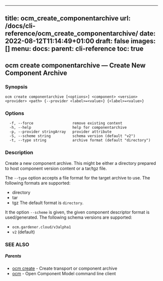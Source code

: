 
---
title: ocm_create_componentarchive
url: /docs/cli-reference/ocm_create_componentarchive/
date: 2022-08-12T11:14:49+01:00
draft: false
images: []
menu:
  docs:
    parent: cli-reference
toc: true
---
## ocm create componentarchive &mdash; Create New Component Archive

### Synopsis

```
ocm create componentarchive [<options>] <component> <version> <provider> <path> {--provider <label>=<value>} {<label>=<value>}
```

### Options

```
  -f, --force                  remove existing content
  -h, --help                   help for componentarchive
  -p, --provider stringArray   provider attribute
  -S, --scheme string          schema version (default "v2")
  -t, --type string            archive format (default "directory")
```

### Description


Create a new component archive. This might be either a directory prepared
to host component version content or a tar/tgz file.

The <code>--type</code> option accepts a file format for the
target archive to use. The following formats are supported:
- directory
- tar
- tgz
The default format is <code>directory</code>.

It the option <code>--scheme</code> is given, the given component descriptor format is used/generated.
The following schema versions are supported:

  - <code>ocm.gardener.cloud/v3alpha1</code>
  - <code>v2</code> (default)


### SEE ALSO

##### Parents

* [ocm create](ocm_create.md)	 - Create transport or component archive
* [ocm](ocm.md)	 - Open Component Model command line client

